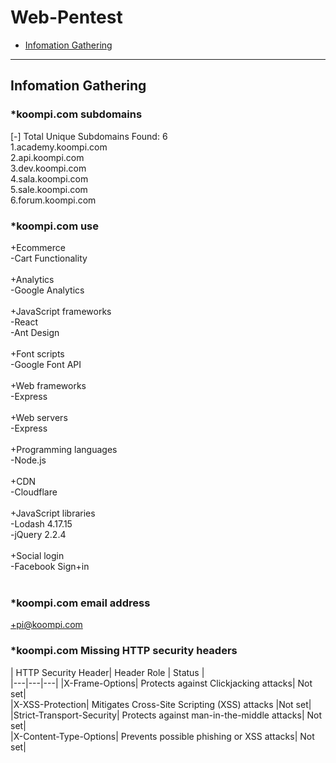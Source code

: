 Web-Pentest
=======================

* [Infomation Gathering](#infomation-gathering)

---

Infomation Gathering
------

### *koompi.com subdomains
[-] Total Unique Subdomains Found: 6 <br>
1.academy.koompi.com<br>
2.api.koompi.com<br>
3.dev.koompi.com<br>
4.sala.koompi.com<br>
5.sale.koompi.com<br>
6.forum.koompi.com<br>

### *koompi.com use
+Ecommerce<br>
-Cart Functionality<br><br>
+Analytics<br>
-Google Analytics<br><br>
+JavaScript frameworks<br>
-React<br>
-Ant Design<br><br>
+Font scripts<br>
-Google Font API<br><br>
+Web frameworks<br>
-Express<br><br>
+Web servers<br>
-Express<br><br>
+Programming languages<br>
-Node.js<br><br>
+CDN<br>
-Cloudflare<br><br>
+JavaScript libraries<br>
-Lodash 4.17.15<br>
-jQuery 2.2.4<br><br>
+Social login<br>
-Facebook Sign+in<br><br>

### *koompi.com email address
+pi@koompi.com

### *koompi.com Missing HTTP security headers
| HTTP Security Header| Header Role	| Status |<br>
|---|---|---|
|X-Frame-Options|	Protects against Clickjacking attacks|	Not set|<br>
|X-XSS-Protection|	Mitigates Cross-Site Scripting (XSS) attacks	|Not set|<br>
|Strict-Transport-Security|	Protects against man-in-the-middle attacks|	Not set|<br>
|X-Content-Type-Options|	Prevents possible phishing or XSS attacks|	Not set|<br>

